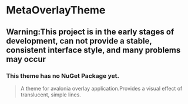 ﻿# MetaOverlayTheme
## Warning:This project is in the early stages of development, can not provide a stable, consistent interface style, and many problems may occur

### This theme has no NuGet Package yet.

> A theme for avalonia overlay application.Provides a visual effect of translucent, simple lines.